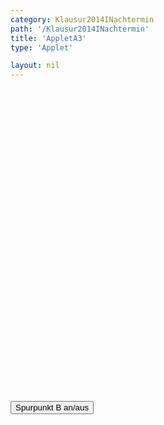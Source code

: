 ```yaml
---
category: Klausur2014INachtermin
path: '/Klausur2014INachtermin'
title: 'AppletA3'
type: 'Applet'

layout: nil
---
```

<link type="text/css" href="https://cdnjs.cloudflare.com/ajax/libs/jsxgraph/0.99.6/jsxgraph.css"><link rel="stylesheet" type="text/css" href="{{ site.jsxurl }}/jsxgraph.css" />
<div id="JXG07507c8e-77f4-49f9-b441-69531630cdb3" class="jxgbox" style="width:500px; height:500px">
<script type="text/javascript">

	
	const board = JXG.JSXGraph.initBoard('07507c8e-77f4-49f9-b441-69531630cdb3', {
    							boundingbox: [-8, 10, 6, -3],
                  showFullscreen: true, axis: true
              });
var tracestate=false;     
var graphstate=false;         
var A = board.create('point', [2,1], {name:'A', fixed:true, color:'red', size:2, label:{fontsize:15}});
var f = x => Math.pow(2, x+4) - 1;
var Gf = board.create('functiongraph', [f]);
var D = board.create('glider', [-2, f(-2), Gf],{color:'orange', name:'D', size:2, label:{fontsize:15}});

var B = board.create('point', [function(){return Math.pow(2, D.X()+4);}, function() {return -D.X()+3;}],{trace:function(){return tracestate}, name:'B', fixed:true, color:'green', size:2, label:{fontsize:15}});
var line = board.create('line', [D,B], {visible:false});
var C = board.create('reflection', [A,line], {name:'C', fixed:true, color:'green', size:2, label:{fontsize:15}});
var square = board.create('polygon', [A,B,C,D]);
var NR_T = board.create('text', [-7.5, 9, '2014 NT 1 A3'], {fontsize:18});

var D_T = board.create('text', [-7, 8, function(){ return 'D(' + JXG.toFixed(D.X(), 2) + ', ' + JXG.toFixed(D.Y(), 2) + ')';}], {fontsize:18, color:'orange'});
var B_T = board.create('text', [-7, 7.5, function(){ return 'B(' + JXG.toFixed(B.X(), 2) + ', ' + JXG.toFixed(B.Y(), 2) + ')';}], {fontsize:18, color:'green'});
var C_T = board.create('text', [-7, 7, function(){ return 'C(' + JXG.toFixed(C.X(), 2) + ', ' + JXG.toFixed(C.Y(), 2) + ')';}], {fontsize:18, color:'green'});
	
function changestate() {
if(tracestate){
B.clearTrace();
tracestate=false;
}else{
tracestate=true;
}
}
  </script>
  </div>
 <form><input type='button' value="Spurpunkt B an/aus" onClick="changestate();"></form>